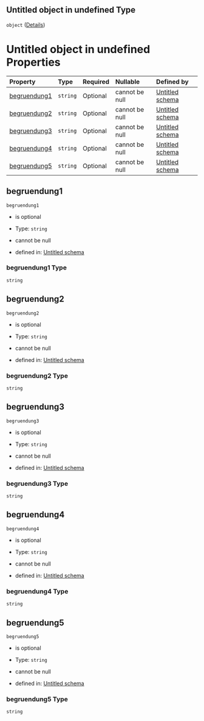 ## Untitled object in undefined Type

`object` ([Details](begruendung.md))

# Untitled object in undefined Properties

| Property                      | Type     | Required | Nullable       | Defined by                                                                                                                             |
| :---------------------------- | :------- | :------- | :------------- | :------------------------------------------------------------------------------------------------------------------------------------- |
| [begruendung1](#begruendung1) | `string` | Optional | cannot be null | [Untitled schema](begruendung-properties-begruendung1.md "https://conuti.de/bo4e/schemas/v1/com/Begruendung#/properties/begruendung1") |
| [begruendung2](#begruendung2) | `string` | Optional | cannot be null | [Untitled schema](begruendung-properties-begruendung2.md "https://conuti.de/bo4e/schemas/v1/com/Begruendung#/properties/begruendung2") |
| [begruendung3](#begruendung3) | `string` | Optional | cannot be null | [Untitled schema](begruendung-properties-begruendung3.md "https://conuti.de/bo4e/schemas/v1/com/Begruendung#/properties/begruendung3") |
| [begruendung4](#begruendung4) | `string` | Optional | cannot be null | [Untitled schema](begruendung-properties-begruendung4.md "https://conuti.de/bo4e/schemas/v1/com/Begruendung#/properties/begruendung4") |
| [begruendung5](#begruendung5) | `string` | Optional | cannot be null | [Untitled schema](begruendung-properties-begruendung5.md "https://conuti.de/bo4e/schemas/v1/com/Begruendung#/properties/begruendung5") |

## begruendung1



`begruendung1`

*   is optional

*   Type: `string`

*   cannot be null

*   defined in: [Untitled schema](begruendung-properties-begruendung1.md "https://conuti.de/bo4e/schemas/v1/com/Begruendung#/properties/begruendung1")

### begruendung1 Type

`string`

## begruendung2



`begruendung2`

*   is optional

*   Type: `string`

*   cannot be null

*   defined in: [Untitled schema](begruendung-properties-begruendung2.md "https://conuti.de/bo4e/schemas/v1/com/Begruendung#/properties/begruendung2")

### begruendung2 Type

`string`

## begruendung3



`begruendung3`

*   is optional

*   Type: `string`

*   cannot be null

*   defined in: [Untitled schema](begruendung-properties-begruendung3.md "https://conuti.de/bo4e/schemas/v1/com/Begruendung#/properties/begruendung3")

### begruendung3 Type

`string`

## begruendung4



`begruendung4`

*   is optional

*   Type: `string`

*   cannot be null

*   defined in: [Untitled schema](begruendung-properties-begruendung4.md "https://conuti.de/bo4e/schemas/v1/com/Begruendung#/properties/begruendung4")

### begruendung4 Type

`string`

## begruendung5



`begruendung5`

*   is optional

*   Type: `string`

*   cannot be null

*   defined in: [Untitled schema](begruendung-properties-begruendung5.md "https://conuti.de/bo4e/schemas/v1/com/Begruendung#/properties/begruendung5")

### begruendung5 Type

`string`
